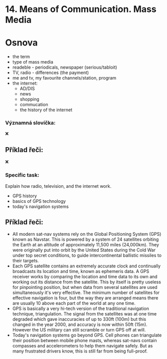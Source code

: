 # 14. Means of Communication. Mass Media

# Osnova

* the term
* type of mass media
* readeble - periodicals, newspaper (serious/tabloit)
* TV, radio - differences (the payment)
* me and tv, my favourite channels/station, program
* the internet:
  * AD/DIS
  * news
  * shopping
  * commucation
  * the history of the internet

### Významná slovíčka:
❌
  
## Příklad řeči:
❌
  
  
### Specific task:
Explain how radio, television, and the internet work.

- GPS history
- basics of GPS technology
- today's navigation systems

## Příklad řeči:

- All modern sat-nav systems rely on the Global Positioning System (GPS) known as Navstar. This is powered by a system of 24 satellites orbiting the Earth at an altitude of approximately 11,500 miles (24,000km). They were originally put into orbit by the United States during the Cold War under top secret conditions, to guide intercontinental ballistic missiles to their targets.
- Each GPS satellite contains an extremely accurate clock and continually broadcasts its location and time, known as ephemeris data. A GPS receiver works by comparing the location and time data to its own and working out its distance from the satellite. This by itself is pretty useless for pinpointing position, but when data from several satellites are used simultaneously it's very effective. The minimum number of satellites for effective navigation is four, but the way they are arranged means there are usually 10 above each part of the world at any one time.
- GPS is basically a very hi-tech version of the traditional navigation technique, triangulation. The signal from the satellites was at one time degraded which gave inaccuracies of up to 330ft (100m) but this changed in the year 2000, and accuracy is now within 50ft (15m). However the US military can still scramble or turn GPS off at will.
- Today's navigation systems go beyond GPS. Cell phones can triangulate their position between mobile phone masts, whereas sat-navs contain compasses and accelerometers to help them navigate safely. But as many frustrated drivers know, this is still far from being full-proof.
